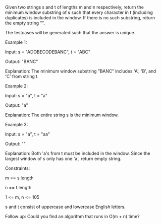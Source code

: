 Given two strings s and t of lengths m and n respectively, return the minimum window substring of s such that every character in t (including duplicates) is included in the window. If there is no such substring, return the empty string "".

The testcases will be generated such that the answer is unique.

Example 1:

Input: s = "ADOBECODEBANC", t = "ABC"

Output: "BANC"

Explanation: The minimum window substring "BANC" includes 'A', 'B', and 'C' from string t.

Example 2:

Input: s = "a", t = "a"

Output: "a"

Explanation: The entire string s is the minimum window.

Example 3:

Input: s = "a", t = "aa"

Output: ""

Explanation: Both 'a's from t must be included in the window.
Since the largest window of s only has one 'a', return empty string.
 
Constraints:

m == s.length

n == t.length

1 <= m, n <= 105

s and t consist of uppercase and lowercase English letters.
 
Follow up: Could you find an algorithm that runs in O(m + n) time?